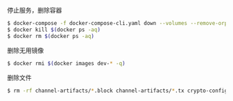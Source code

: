 停止服务，删除容器

```sh
$ docker-compose -f docker-compose-cli.yaml down --volumes --remove-orphans
$ docker kill $(docker ps -aq)
$ docker rm $(docker ps -aq)
```

删除无用镜像

```sh
$ docker rmi $(docker images dev-* -q)
```

删除文件

```sh
$ rm -rf channel-artifacts/*.block channel-artifacts/*.tx crypto-config
```
